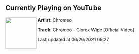## Currently Playing on YouTube

[<img align="left" width="100" src="https://yt3.ggpht.com/G2zq2ilSAwT5CE9Bxe3SUyJY5EmFg9Qtjpktxo-ZHJtgX1oM2sayA5bcCANXxBM8WqqS8xpgOQ=s48-c-k-c0x00ffffff-no-nd-rj">](https://www.youtube.com/channel/UCP_4jCsGVDPauX_N5UlhaWw)

**Artist**: Chromeo 

**Track**: Chromeo – Clorox Wipe [Official Video]

Last updated at 06/26/2021 09:27
